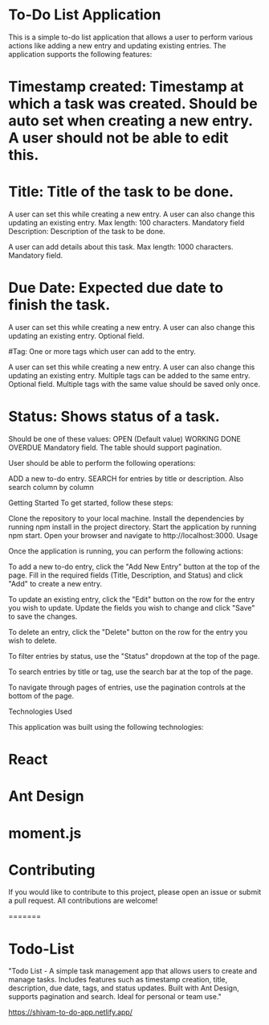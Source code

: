 # To-Do List Application
This is a simple to-do list application that allows a user to perform various actions like adding a new entry and updating existing entries. The application supports the following features:

# Timestamp created: Timestamp at which a task was created. Should be auto set when creating a new entry. A user should not be able to edit this.

# Title: Title of the task to be done.

A user can set this while creating a new entry. A user can also change this updating an existing entry.
Max length: 100 characters.
Mandatory field
Description: Description of the task to be done.

A user can add details about this task.
Max length: 1000 characters.
Mandatory field.

# Due Date: Expected due date to finish the task.

A user can set this while creating a new entry. A user can also change this updating an existing entry.
Optional field.

#Tag: One or more tags which user can add to the entry.

A user can set this while creating a new entry. A user can also change this updating an existing entry.
Multiple tags can be added to the same entry.
Optional field.
Multiple tags with the same value should be saved only once.

# Status: Shows status of a task.

Should be one of these values:
OPEN (Default value)
WORKING
DONE
OVERDUE
Mandatory field.
The table should support pagination.

User should be able to perform the following operations:

ADD a new to-do entry.
SEARCH for entries by title or description.
Also search column by column

Getting Started
To get started, follow these steps:

Clone the repository to your local machine.
Install the dependencies by running npm install in the project directory.
Start the application by running npm start.
Open your browser and navigate to http://localhost:3000.
Usage

Once the application is running, you can perform the following actions:

To add a new to-do entry, click the "Add New Entry" button at the top of the page. Fill in the required fields (Title, Description, and Status) and click "Add" to create a new entry.

To update an existing entry, click the "Edit" button on the row for the entry you wish to update. Update the fields you wish to change and click "Save" to save the changes.

To delete an entry, click the "Delete" button on the row for the entry you wish to delete.

To filter entries by status, use the "Status" dropdown at the top of the page.

To search entries by title or tag, use the search bar at the top of the page.

To navigate through pages of entries, use the pagination controls at the bottom of the page.

Technologies Used

This application was built using the following technologies:

# React
# Ant Design
# moment.js
# Contributing

If you would like to contribute to this project, please open an issue or submit a pull request. All contributions are welcome!



=======
# Todo-List
"Todo List - A simple task management app that allows users to create and manage tasks. Includes features such as timestamp creation, title, description, due date, tags, and status updates. Built with Ant Design, supports pagination and search. Ideal for personal or team use."

https://shivam-to-do-app.netlify.app/
